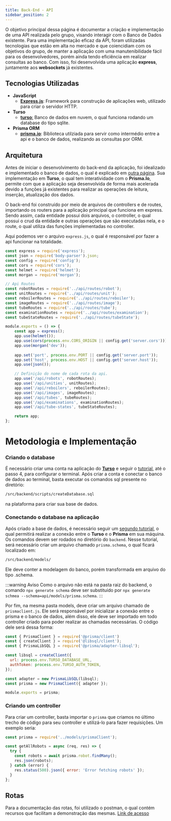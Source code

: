 ```yaml
---
title: Back-End - API
sidebar_position: 2
---
```


O objetivo principal dessa página é documentar a criação e implementação de uma API realizada pelo grupo, visando interagir com o Banco de Dados existente. Para uma implementação eficaz da API, foram utilizadas tecnologias que estão em alta no mercado e que coiencidiam com os objetivos do grupo, de manter a aplicação com uma manutenibilidade fácil para os desenvolvedores, porém ainda tendo eficiência em realizar consultas ao banco. Com isso, foi desenvolvida uma aplicação **express**, juntamente aos **websockets** já existentes.

## Tecnologias Utilizadas

- **JavaScript**
  - **[Express.js](https://expressjs.com/)**: Framework para construção de aplicações web, utilizado para criar o servidor HTTP.
- **Turso**
  - [**turso**:](https://turso.tech/) Banco de dados em nuvem, o qual funciona rodando um database do tipo sqlite.
- **Prisma ORM**
  - [**prisma.io**](https://www.prisma.io/docs/orm/prisma-schema/overview): Biblioteca utilziada para servir como intermédio entre a api e o banco de dados, realizando as consultas por ORM.


## Arquitetura

Antes de iniciar o desenvolvimento do back-end da aplicação,  foi idealizado e implementado o banco de dados, o qual é explicado em [outra página](/Sprint%204/banco_de_dados.md). Sua implementação em **Turso**, o qual tem interatividade com o **Prisma.Io**, permite com que a aplicação seja desenvolvida de forma mais acelerada devido a funções já existentes para realizar as operações de leitura, inserção, atualização dos dados.

O back-end foi construído por meio de arquivos de controllers e de routes, importando os routers para a aplicação principal que funciona em express. Sendo assim, cada entidade possui dois arquivos, o controller, o qual possui o crud da entidade e outras operações que são executadas nela, e o route, o qual utiliza das funções implementadas no controller.

Aqui podemos ver o arquivo `express.js`, o qual é responsável por fazer a api funcionar na totalidade.

```javascript
const express = require('express');
const json = require('body-parser').json;
const config = require('config');
const cors = require('cors');
const helmet = require('helmet');
const morgan = require('morgan');

// Api Routes
const robotRoutes = require('../api/routes/robot');
const unitRoutes = require('../api/routes/unit');
const reboilerRoutes = require('../api/routes/reboiler');
const imageRoutes = require('../api/routes/image');
const tubeRoutes = require('../api/routes/tube');
const examinationRoutes = require('../api/routes/examination');
const tubeStateRoutes = require('../api/routes/tubeState'); 

module.exports = () => {
    const app = express();
    app.use(helmet());
    app.use(cors(process.env.CORS_ORIGIN || config.get('server.cors')));
    app.use(morgan('dev'));
    
    app.set('port', process.env.PORT || config.get('server.port'));
    app.set('host', process.env.HOST || config.get('server.host'));
    app.use(json());

    // Definição do nome de cada rota da api.
    app.use('/api/robots', robotRoutes);
    app.use('/api/unities', unitRoutes);
    app.use('/api/reboilers', reboilerRoutes);
    app.use('/api/images', imageRoutes);
    app.use('/api/tubes', tubeRoutes);
    app.use('/api/examinations', examinationRoutes);
    app.use('/api/tube-states', tubeStateRoutes);

    return app;
};
```

# Metodologia e Implementação

### Criando o database
É necessário criar uma conta na aplicação do [**Turso**](https://turso.tech/) e seguir o [tutorial](https://docs.turso.tech/quickstart), até o passo 4, para configurar o terminal. Após criar a conta e conectar o banco de dados ao terminal, basta executar os comandos sql presente no diretório:
```bash
/src/backend/scripts/createDatabase.sql
```
 na plataforma para criar sua base de dados.

### Conectando o database na aplicação
Após criado a base de dados, é necessário seguir um [segundo tutorial](https://docs.turso.tech/sdk/ts/orm/prisma), o qual permitirá realizar a conexão entre o **Turso** e o **Prisma** em sua máquina. Os comandos devem ser rodados no diretório do `backend`. Nesse tutorial, será necessário criar um arquivo chamado `prisma.schema`, o qual ficará localizado em: 
```bash
/src/backend/models/
```
Ele deve conter a modelagem do banco, porém transformada em arquivo do tipo .schema. 

:::warning Aviso
Como o arquivo não está na pasta raiz do backend, o comando `npx generate schema` deve ser substituído por `npx generate schmea --schema=api/models/prisma.schema`.
:::

Por fim, na mesma pasta models, deve criar um arquivo chamado de `prismaclient.js`. Ele será responsável por inicializar a conexão entre o prisma e o banco de dados, além disso, ele deve ser importado em todo controller criado para poder realizar as chamadas necessárias. O código dele será dessa forma: 
```javascript
const { PrismaClient } = require('@prisma/client')
const { createClient } = require('@libsql/client');
const { PrismaLibSQL } = require('@prisma/adapter-libsql');

const libsql = createClient({
  url: process.env.TURSO_DATABASE_URL,
  authToken: process.env.TURSO_AUTH_TOKEN,
});

const adapter = new PrismaLibSQL(libsql);
const prisma = new PrismaClient({ adapter });

module.exports = prisma;
``` 

### Criando um controller

Para criar um controller, basta importar o `prisma` que criamos no último trecho de código para seu controller e utilizá-lo para fazer requisições. Um exemplo seria:
```javascript
const prisma = require('../models/prismaClient');

const getAllRobots = async (req, res) => {
  try {
    const robots = await prisma.robot.findMany();
    res.json(robots);
  } catch (error) {
    res.status(500).json({ error: 'Error fetching robots' });
  }
};
```
## Rotas 

Para a documentação das rotas, foi utilizado o postman, o qual contém recursos que facilitam a demonstração das mesmas. [Link de acesso](https://www.postman.com/planetary-astronaut-106586/workspace/reboilns-g03/documentation/26958099-16b60531-2533-4099-a7a3-ba5241ad8537)